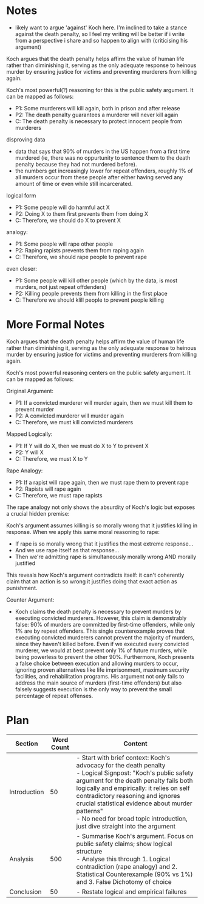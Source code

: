 # Notes
- likely want to argue 'against' Koch here. I'm inclined to take a stance against the death penalty, so I feel my writing will be better if i write from a perspective i share and so happen to align with (criticising his argument)

Koch argues that the death penalty helps affirm the value of human life rather than diminishing it, serving as the only adequate response to heinous murder by ensuring justice for victims and preventing murderers from killing again.

Koch's most powerful(?) reasoning for this is the public safety argument. It can be mapped as follows:

- P1: Some murderers will kill again, both in prison and after release
- P2: The death penalty guarantees a murderer will never kill again
- C: The death penalty is necessary to protect innocent people from murderers

disproving data
- data that says that 90% of murders in the US happen from a first time murdered (ie, there was no oppurtunity to sentence them to the death penalty because they had not murdered before).
- the numbers get increasingly lower for repeat offenders, roughly 1% of all murders occur from these people after either having served any amount of time or even while still incarcerated.

logical form
- P1: Some people will do harmful act X
- P2: Doing X to them first prevents them from doing X
- C: Therefore, we should do X to prevent X

analogy:
- P1: Some people will rape other people
- P2: Raping rapists prevents them from raping again
- C: Therefore, we should rape people to prevent rape

even closer:
- P1: Some people will kill other people (which by the data, is most murders, not just repeat offdenders)
- P2: Killing people prevents them from killing in the first place
- C: Therefore we should klill people to prevent people killing

# More Formal Notes

Koch argues that the death penalty helps affirm the value of human life rather than diminishing it, serving as the only adequate response to heinous murder by ensuring justice for victims and preventing murderers from killing again.

Koch's most powerful reasoning centers on the public safety argument. It can be mapped as follows:

Original Argument:
- P1: If a convicted murderer will murder again, then we must kill them to prevent murder
- P2: A convicted murderer will murder again
- C: Therefore, we must kill convicted murderers

Mapped Logically:
- P1: If Y will do X, then we must do X to Y to prevent X
- P2: Y will X
- C: Therefore, we must X to Y

Rape Analogy:
- P1: If a rapist will rape again, then we must rape them to prevent rape
- P2: Rapists will rape again
- C: Therefore, we must rape rapists

The rape analogy not only shows the absurdity of Koch's logic but exposes a crucial hidden premise:

Koch's argument assumes killing is so morally wrong that it justifies killing in response. When we apply this same moral reasoning to rape:

- If rape is so morally wrong that it justifies the most extreme response...
- And we use rape itself as that response...
- Then we're admitting rape is simultaneously morally wrong AND morally justified

This reveals how Koch's argument contradicts itself: it can't coherently claim that an action is so wrong it justifies doing that exact action as punishment.

Counter Argument: 
- Koch claims the death penalty is necessary to prevent murders by executing convicted murderers. However, this claim is demonstrably false: 90% of murders are committed by first-time offenders, while only 1% are by repeat offenders. This single counterexample proves that executing convicted murderers cannot prevent the majority of murders, since they haven't killed before. Even if we executed every convicted murderer, we would at best prevent only 1% of future murders, while being powerless to prevent the other 90%. Furthermore, Koch presents a false choice between execution and allowing murders to occur, ignoring proven alternatives like life imprisonment, maximum security facilities, and rehabilitation programs. His argument not only fails to address the main source of murders (first-time offenders) but also falsely suggests execution is the only way to prevent the small percentage of repeat offenses.


# Plan


| Section      | Word Count | Content                                                                                                                                                                                                                                                                                                                                                                       |
| ------------ | ---------- | ----------------------------------------------------------------------------------------------------------------------------------------------------------------------------------------------------------------------------------------------------------------------------------------------------------------------------------------------------------------------------- |
| Introduction | 50         | - Start with brief context: Koch's advocacy for the death penalty<br>- Logical Signpost: "Koch's public safety argument for the death penalty fails both logically and empirically: it relies on self contradictory reasoning and ignores crucial statistical evidence about murder patterns"<br>- No need for broad topic introduction, just dive straight into the argument |
| Analysis     | 500        | - Summarise Koch's argument. Focus on public safety claims; show logical structure<br>- Analyse this through 1. Logical contradiction (rape analogy) and 2. Statistical Counterexample (90% vs 1%) and 3. False Dichotomy of choice                                                                                                                                           |
| Conclusion   | 50         | - Restate logical and empirical failures                                                                                                                                                                                                                                                                                                                                      |
